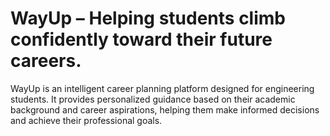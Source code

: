 # WayUp – Helping students climb confidently toward their future careers.

WayUp is an intelligent career planning platform designed for engineering students. It provides personalized guidance based on their academic background and career aspirations, helping them make informed decisions and achieve their professional goals.